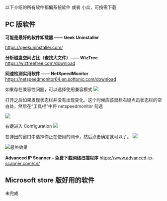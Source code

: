 以下介绍的所有软件都偏系统软件 或者 小众，可按需下载

## PC 版软件

**可能是最好的软件卸载器 —— Geek Uninstaller**

https://geekuninstaller.com/

**分析磁盘空间占比（查找大文件）—— WizTree**
<https://wiztreefree.com/download>

**网速检测实用软件 —— NetSpeedMonitor**
https://netspeedmonitor64.en.softonic.com/download

如果存在兼容性问题，可以选择使用兼容模式
 ![](https://upload-images.jianshu.io/upload_images/1662509-ed869bc2e8590350.png?imageMogr2/auto-orient/strip%7CimageView2/2/w/1240)

打开之后如果发现状态栏并没有出现变化。这个时候应该鼠标右键点击状态栏的空白处，然后在“工具栏”中将 netspeedmonitor 勾选

![](https://upload-images.jianshu.io/upload_images/1662509-08b638c387f77511.png?imageMogr2/auto-orient/strip%7CimageView2/2/w/1240)

右键进入 Configuration
![](https://upload-images.jianshu.io/upload_images/1662509-08366b84d99ddab2.png?imageMogr2/auto-orient/strip%7CimageView2/2/w/1240)

在弹出的窗口中选择你正在使用的网卡，然后点击确定就可以了。
![](https://upload-images.jianshu.io/upload_images/1662509-1efd1288fd0f162a.png?imageMogr2/auto-orient/strip%7CimageView2/2/w/1240)

![最终效果](https://upload-images.jianshu.io/upload_images/1662509-4728bc1e918520b9.png?imageMogr2/auto-orient/strip%7CimageView2/2/w/1240)

**Advanced IP Scanner – 免费下载网络扫描程序**
https://www.advanced-ip-scanner.com/cn/

## Microsoft store 版好用的软件

未完成

